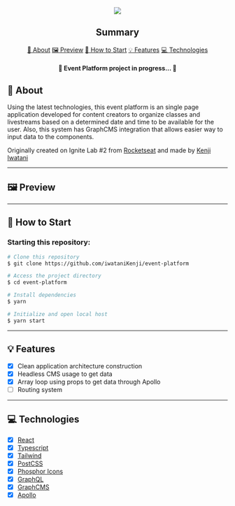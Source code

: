 <section align="center">
    <img src="./src/assets/cover.svg" />
</section>

<h2 align="center">Summary</h2>

<p align="center">
    <a href="#about">📙 About</a>
    <a href="#preview">🖼️ Preview</a>
    <a href="#start">📖 How to Start</a>
    <a href="#features">💡 Features</a>
    <a href="#technologies">💻 Technologies</a>
</p>

<h4 align="center">
   🚧 Event Platform project in progress... 🚧
</h4>

<H2 id="about">📙 About</H2>

<p>Using the latest technologies, this event platform is an single page application developed for content creators to organize classes and livestreams based on a determined date and time to be available for the user. Also, this system has GraphCMS integration that allows easier way to input data to the components.</p>
<p>Originally created on Ignite Lab #2 from <a href="https://www.rocketseat.com.br/">Rocketseat</a> and made by <a href="https://www.linkedin.com/in/kleverson-kenji-iwatani/">Kenji Iwatani</a></p>
<!-- <p>
    <h3><a href="https://letmeask-c10c3.web.app/">Check website &rarr;</a></h3>
</p> -->

---

<H2 id="preview">🖼️ Preview</H2>

<!-- <section align="center">
    <img alt="Letmeask website overview" src="preview.gif"/>
</section> -->

---

<H2 id="start">📖 How to Start</H2>

<h3>Starting this repository:</h3>

```bash
# Clone this repository
$ git clone https://github.com/iwataniKenji/event-platform

# Access the project directory
$ cd event-platform

# Install dependencies
$ yarn

# Initialize and open local host
$ yarn start
```

---

<H2 id="features">💡 Features</H2>

- [x] Clean application architecture construction 
- [x] Headless CMS usage to get data
- [x] Array loop using props to get data through Apollo
- [ ] Routing system

---

<H2 id="technologies">💻 Technologies</H2>

- [x] <a href="https://reactjs.org/">React</a>
- [x] <a href="https://www.typescriptlang.org/">Typescript</a>
- [x] <a href="https://tailwindcss.com/">Tailwind</a>
- [x] <a href="https://postcss.org/">PostCSS</a>
- [x] <a href="https://phosphoricons.com/">Phosphor Icons</a>
- [x] <a href="https://graphql.org/">GraphQL</a>
- [x] <a href="https://hygraph.com/">GraphCMS</a>
- [x] <a href="https://www.apollographql.com/">Apollo</a>
